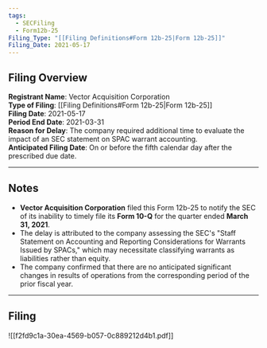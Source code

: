 ```yaml
---
tags:
  - SECFiling
  - Form12b-25
Filing_Type: "[[Filing Definitions#Form 12b-25|Form 12b-25]]"
Filing_Date: 2021-05-17
---
```


## Filing Overview

**Registrant Name**: Vector Acquisition Corporation  
**Type of Filing**: [[Filing Definitions#Form 12b-25|Form 12b-25]]  
**Filing Date**: 2021-05-17  
**Period End Date**: 2021-03-31  
**Reason for Delay**: The company required additional time to evaluate the impact of an SEC statement on SPAC warrant accounting.  
**Anticipated Filing Date**: On or before the fifth calendar day after the prescribed due date.  

---

## Notes

- **Vector Acquisition Corporation** filed this Form 12b-25 to notify the SEC of its inability to timely file its **Form 10-Q** for the quarter ended **March 31, 2021**.
- The delay is attributed to the company assessing the SEC's "Staff Statement on Accounting and Reporting Considerations for Warrants Issued by SPACs," which may necessitate classifying warrants as liabilities rather than equity.
- The company confirmed that there are no anticipated significant changes in results of operations from the corresponding period of the prior fiscal year.

---

## Filing

![[f2fd9c1a-30ea-4569-b057-0c889212d4b1.pdf]]
